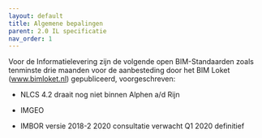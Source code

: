 ```yaml
---
layout: default
title: Algemene bepalingen
parent: 2.0 IL specificatie
nav_order: 1
---
```


Voor de Informatielevering zijn de volgende open BIM-Standaarden zoals tenminste drie maanden voor de aanbesteding door het BIM Loket (www.bimloket.nl) gepubliceerd, voorgeschreven:  

* NLCS 4.2 draait nog niet binnen Alphen a/d Rijn 

* IMGEO  

* IMBOR versie 2018-2 2020 consultatie verwacht Q1 2020 definitief
